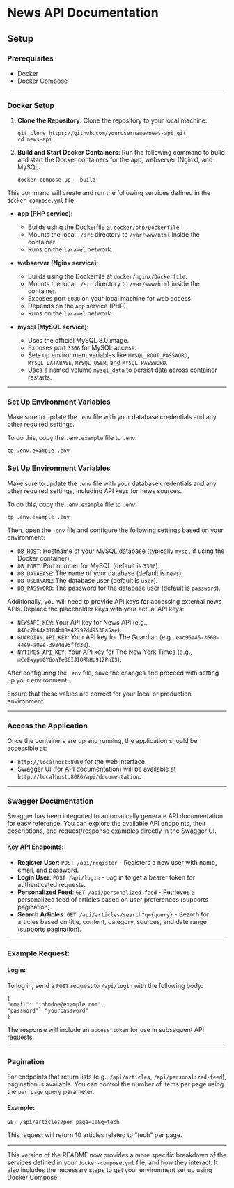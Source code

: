 # News API Documentation

## Setup

### Prerequisites

- Docker
- Docker Compose

---

### Docker Setup

1. **Clone the Repository**:
   Clone the repository to your local machine:

   ```
   git clone https://github.com/yourusername/news-api.git
   cd news-api
   ```

2. **Build and Start Docker Containers**:
   Run the following command to build and start the Docker containers for the app, webserver (Nginx), and MySQL:

   ```
   docker-compose up --build
   ```

This command will create and run the following services defined in the `docker-compose.yml` file:

- **app (PHP service)**:
    - Builds using the Dockerfile at `docker/php/Dockerfile`.
    - Mounts the local `./src` directory to `/var/www/html` inside the container.
    - Runs on the `laravel` network.

- **webserver (Nginx service)**:
    - Builds using the Dockerfile at `docker/nginx/Dockerfile`.
    - Mounts the local `./src` directory to `/var/www/html` inside the container.
    - Exposes port `8080` on your local machine for web access.
    - Depends on the `app` service (PHP).
    - Runs on the `laravel` network.

- **mysql (MySQL service)**:
    - Uses the official MySQL 8.0 image.
    - Exposes port `3306` for MySQL access.
    - Sets up environment variables like `MYSQL_ROOT_PASSWORD`, `MYSQL_DATABASE`, `MYSQL_USER`, and `MYSQL_PASSWORD`.
    - Uses a named volume `mysql_data` to persist data across container restarts.

---

### Set Up Environment Variables

Make sure to update the `.env` file with your database credentials and any other required settings.

To do this, copy the `.env.example` file to `.env`:

```
cp .env.example .env
```

### Set Up Environment Variables

Make sure to update the `.env` file with your database credentials and any other required settings, including API keys for news sources.

To do this, copy the `.env.example` file to `.env`:

```
cp .env.example .env
```

Then, open the `.env` file and configure the following settings based on your environment:

- `DB_HOST`: Hostname of your MySQL database (typically `mysql` if using the Docker container).
- `DB_PORT`: Port number for MySQL (default is `3306`).
- `DB_DATABASE`: The name of your database (default is `news`).
- `DB_USERNAME`: The database user (default is `user`).
- `DB_PASSWORD`: The password for the database user (default is `password`).

Additionally, you will need to provide API keys for accessing external news APIs. Replace the placeholder keys with your actual API keys:

- `NEWSAPI_KEY`: Your API key for News API (e.g., `846c7b64a3184b08a42792dd9530a5ae`).
- `GUARDIAN_API_KEY`: Your API key for The Guardian (e.g., `eac96a45-3660-44e9-a09e-3984d95ffd30`).
- `NYTIMES_API_KEY`: Your API key for The New York Times (e.g., `mCeEwypaGY6oaTe36IJIORhHp912PnIS`).

After configuring the `.env` file, save the changes and proceed with setting up your environment.

Ensure that these values are correct for your local or production environment.

---

### Access the Application

Once the containers are up and running, the application should be accessible at:

- `http://localhost:8080` for the web interface.
- Swagger UI (for API documentation) will be available at `http://localhost:8080/api/documentation`.

---

### Swagger Documentation

Swagger has been integrated to automatically generate API documentation for easy reference. You can explore the available API endpoints, their descriptions, and request/response examples directly in the Swagger UI.

#### Key API Endpoints:
- **Register User**: `POST /api/register` - Registers a new user with name, email, and password.
- **Login User**: `POST /api/login` - Log in to get a bearer token for authenticated requests.
- **Personalized Feed**: `GET /api/personalized-feed` - Retrieves a personalized feed of articles based on user preferences (supports pagination).
- **Search Articles**: `GET /api/articles/search?q={query}` - Search for articles based on title, content, category, sources, and date range (supports pagination).

---

### Example Request:

#### Login:
To log in, send a `POST` request to `/api/login` with the following body:

```
{
"email": "johndoe@example.com",
"password": "yourpassword"
}
```

The response will include an `access_token` for use in subsequent API requests.

---

### Pagination

For endpoints that return lists (e.g., `/api/articles`, `/api/personalized-feed`), pagination is available. You can control the number of items per page using the `per_page` query parameter.

#### Example:

```
GET /api/articles?per_page=10&q=tech
```

This request will return 10 articles related to "tech" per page.

---

This version of the README now provides a more specific breakdown of the services defined in your `docker-compose.yml` file, and how they interact. It also includes the necessary steps to get your environment set up using Docker Compose.
